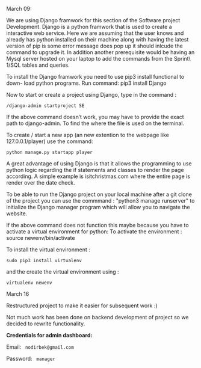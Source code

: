 March 09:

We are using Django framwork for this section of the Software project Development. Django is a python framwork that is used to create a interactive web service. Here we are assuming that the user knows and already has python installed on their machine along with having the latest version of pip is some error message does pop up it should inlcude the command to upgrade it. In addition another prerequisite would be having an Mysql server hosted on your laptop to add the commands from the Sprint\ 1/SQL tables and queries.

To install the Django framwork you need to use pip3 install functional to down- load python programs. Run command:
pip3 install Django

Now to start or create a project using Django, type in the command :
```
/django-admin startproject SE
```
If the above command doesn’t work, you may have to provide the exact path to django-admin. To find the where the file is used on the terminal.

To create / start a new app (an new extention to the webpage like 127.0.0.1/player) use the command:
```
python manage.py startapp player 
```
A great advantage of using Django is that it allows the programming to use python logic regarding the if statements and classes to render the page according. A simple example is isitchristmas.com where the entire page is render over the date check.

To be able to run the Django project on your local machine after a git clone of the project you can use the commmand :
"python3 manage runserver" to initialize the Django manager program which will allow you to navigate the website.

If the above command does not function this maybe because you have to activate a virtual environment for python:
To activate the environment : source newenv/bin/activate

To install the virtual environment : 
```
sudo pip3 install virtualenv 
```
and the create the virtual environment using : 
```
virtualenv newenv 
```

March 16

Restructured project to make it easier for subsequent work :)

Not much work has been done on backend development of project so we decided to rewrite functionality.

**Credentials for admin dashboard:**

Email: ``` nodirbek@gmail.com```

Password: ``` manager```
